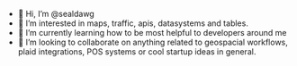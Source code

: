 - 👋 Hi, I’m @sealdawg
- 👀 I’m interested in maps, traffic, apis, datasystems and tables.
- 🌱 I’m currently learning how to be most helpful to developers around me
- 💞️ I’m looking to collaborate on anything related to geospacial workflows, plaid integrations, POS systems or cool startup ideas in general.


<!---
sealdawg/sealdawg is a ✨ special ✨ repository because its `README.md` (this file) appears on your GitHub profile.
You can click the Preview link to take a look at your changes.
--->
